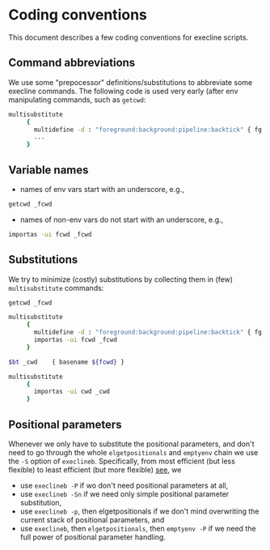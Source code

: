 # Coding conventions

This document describes a few coding conventions for execline scripts.

## Command abbreviations

We use some "prepocessor" definitions/substitutions to abbreviate some execline commands.
The following code is used very early (after env manipulating commands, such as `getcwd`:

```bash
multisubstitute
     {
       multidefine -d : "foreground:background:pipeline:backtick" { fg bg pipe bt }
       ...
     }
```

## Variable names

 - names of env vars start with an underscore, e.g.,

```bash
getcwd _fcwd 
```

- names of non-env vars do not start with an underscore, e.g.,

```bash
importas -ui fcwd _fcwd
```

## Substitutions

We try to minimize (costly) substitutions by collecting them  in (few) `multisubstitute` commands:

```bash
getcwd _fcwd 

multisubstitute
     {
       multidefine -d : "foreground:background:pipeline:backtick" { fg bg pipe bt }
       importas -ui fcwd _fcwd
     }

$bt _cwd    { basename ${fcwd} }

multisubstitute
     {
       importas -ui cwd _cwd
     }
```

## Positional parameters

Whenever we only have to substitute the positional parameters, and don't need to go 
through the whole `elgetpositionals` and `emptyenv` chain we use the `-S` option of `execlineb`.
Specifically, from most efficient (but less flexible) to least efficient (but more flexible) [see](https://skarnet.org/software/execline/el_pushenv.html), we

- use `execlineb -P` if wo don't need positional parameters at all,
- use `execlineb -Sn` if we need only simple positional parameter substitution,
- use `execlineb -p`, then elgetpositionals if we don't mind overwriting the current stack of positional parameters, and
- use `execlineb`, then `elgetpositionals`, then `emptyenv -P` if we need the full power of positional parameter handling.
